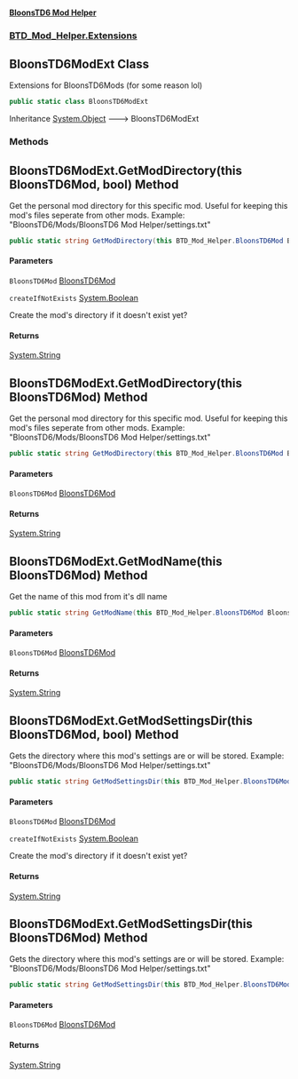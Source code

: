 #### [BloonsTD6 Mod Helper](README.md 'README')
### [BTD_Mod_Helper.Extensions](README.md#BTD_Mod_Helper.Extensions 'BTD_Mod_Helper.Extensions')

## BloonsTD6ModExt Class

Extensions for BloonsTD6Mods (for some reason lol)

```csharp
public static class BloonsTD6ModExt
```

Inheritance [System.Object](https://docs.microsoft.com/en-us/dotnet/api/System.Object 'System.Object') &#129106; BloonsTD6ModExt
### Methods

<a name='BTD_Mod_Helper.Extensions.BloonsTD6ModExt.GetModDirectory(thisBTD_Mod_Helper.BloonsTD6Mod,bool)'></a>

## BloonsTD6ModExt.GetModDirectory(this BloonsTD6Mod, bool) Method

Get the personal mod directory for this specific mod. Useful for keeping this mod's files seperate from other mods. Example: "BloonsTD6/Mods/BloonsTD6 Mod Helper/settings.txt"

```csharp
public static string GetModDirectory(this BTD_Mod_Helper.BloonsTD6Mod BloonsTD6Mod, bool createIfNotExists);
```
#### Parameters

<a name='BTD_Mod_Helper.Extensions.BloonsTD6ModExt.GetModDirectory(thisBTD_Mod_Helper.BloonsTD6Mod,bool).BloonsTD6Mod'></a>

`BloonsTD6Mod` [BloonsTD6Mod](BTD_Mod_Helper.BloonsTD6Mod.md 'BTD_Mod_Helper.BloonsTD6Mod')

<a name='BTD_Mod_Helper.Extensions.BloonsTD6ModExt.GetModDirectory(thisBTD_Mod_Helper.BloonsTD6Mod,bool).createIfNotExists'></a>

`createIfNotExists` [System.Boolean](https://docs.microsoft.com/en-us/dotnet/api/System.Boolean 'System.Boolean')

Create the mod's directory if it doesn't exist yet?

#### Returns
[System.String](https://docs.microsoft.com/en-us/dotnet/api/System.String 'System.String')

<a name='BTD_Mod_Helper.Extensions.BloonsTD6ModExt.GetModDirectory(thisBTD_Mod_Helper.BloonsTD6Mod)'></a>

## BloonsTD6ModExt.GetModDirectory(this BloonsTD6Mod) Method

Get the personal mod directory for this specific mod. Useful for keeping this mod's files seperate from other mods. Example: "BloonsTD6/Mods/BloonsTD6 Mod Helper/settings.txt"

```csharp
public static string GetModDirectory(this BTD_Mod_Helper.BloonsTD6Mod BloonsTD6Mod);
```
#### Parameters

<a name='BTD_Mod_Helper.Extensions.BloonsTD6ModExt.GetModDirectory(thisBTD_Mod_Helper.BloonsTD6Mod).BloonsTD6Mod'></a>

`BloonsTD6Mod` [BloonsTD6Mod](BTD_Mod_Helper.BloonsTD6Mod.md 'BTD_Mod_Helper.BloonsTD6Mod')

#### Returns
[System.String](https://docs.microsoft.com/en-us/dotnet/api/System.String 'System.String')

<a name='BTD_Mod_Helper.Extensions.BloonsTD6ModExt.GetModName(thisBTD_Mod_Helper.BloonsTD6Mod)'></a>

## BloonsTD6ModExt.GetModName(this BloonsTD6Mod) Method

Get the name of this mod from it's dll name

```csharp
public static string GetModName(this BTD_Mod_Helper.BloonsTD6Mod BloonsTD6Mod);
```
#### Parameters

<a name='BTD_Mod_Helper.Extensions.BloonsTD6ModExt.GetModName(thisBTD_Mod_Helper.BloonsTD6Mod).BloonsTD6Mod'></a>

`BloonsTD6Mod` [BloonsTD6Mod](BTD_Mod_Helper.BloonsTD6Mod.md 'BTD_Mod_Helper.BloonsTD6Mod')

#### Returns
[System.String](https://docs.microsoft.com/en-us/dotnet/api/System.String 'System.String')

<a name='BTD_Mod_Helper.Extensions.BloonsTD6ModExt.GetModSettingsDir(thisBTD_Mod_Helper.BloonsTD6Mod,bool)'></a>

## BloonsTD6ModExt.GetModSettingsDir(this BloonsTD6Mod, bool) Method

Gets the directory where this mod's settings are or will be stored. Example: "BloonsTD6/Mods/BloonsTD6 Mod Helper/settings.txt"

```csharp
public static string GetModSettingsDir(this BTD_Mod_Helper.BloonsTD6Mod BloonsTD6Mod, bool createIfNotExists);
```
#### Parameters

<a name='BTD_Mod_Helper.Extensions.BloonsTD6ModExt.GetModSettingsDir(thisBTD_Mod_Helper.BloonsTD6Mod,bool).BloonsTD6Mod'></a>

`BloonsTD6Mod` [BloonsTD6Mod](BTD_Mod_Helper.BloonsTD6Mod.md 'BTD_Mod_Helper.BloonsTD6Mod')

<a name='BTD_Mod_Helper.Extensions.BloonsTD6ModExt.GetModSettingsDir(thisBTD_Mod_Helper.BloonsTD6Mod,bool).createIfNotExists'></a>

`createIfNotExists` [System.Boolean](https://docs.microsoft.com/en-us/dotnet/api/System.Boolean 'System.Boolean')

Create the mod's directory if it doesn't exist yet?

#### Returns
[System.String](https://docs.microsoft.com/en-us/dotnet/api/System.String 'System.String')

<a name='BTD_Mod_Helper.Extensions.BloonsTD6ModExt.GetModSettingsDir(thisBTD_Mod_Helper.BloonsTD6Mod)'></a>

## BloonsTD6ModExt.GetModSettingsDir(this BloonsTD6Mod) Method

Gets the directory where this mod's settings are or will be stored. Example: "BloonsTD6/Mods/BloonsTD6 Mod Helper/settings.txt"

```csharp
public static string GetModSettingsDir(this BTD_Mod_Helper.BloonsTD6Mod BloonsTD6Mod);
```
#### Parameters

<a name='BTD_Mod_Helper.Extensions.BloonsTD6ModExt.GetModSettingsDir(thisBTD_Mod_Helper.BloonsTD6Mod).BloonsTD6Mod'></a>

`BloonsTD6Mod` [BloonsTD6Mod](BTD_Mod_Helper.BloonsTD6Mod.md 'BTD_Mod_Helper.BloonsTD6Mod')

#### Returns
[System.String](https://docs.microsoft.com/en-us/dotnet/api/System.String 'System.String')